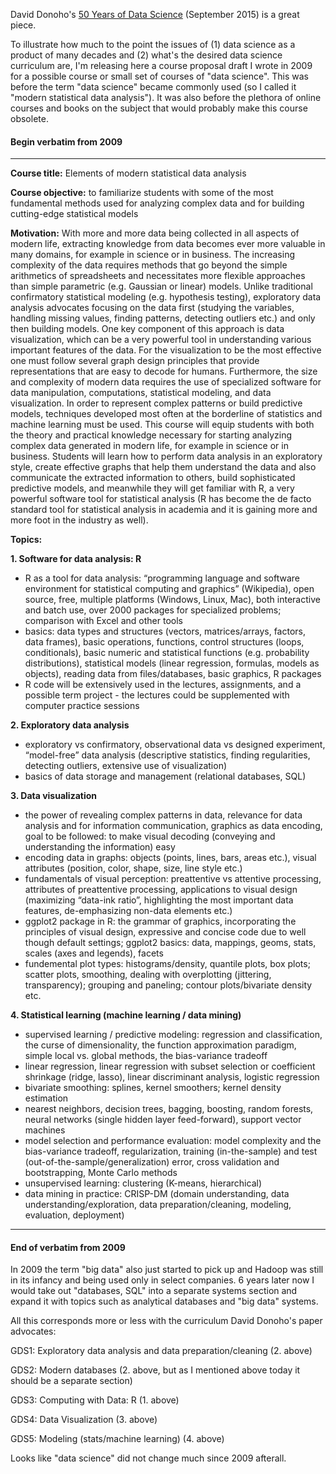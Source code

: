 
David Donoho's [50 Years of Data Science](https://dl.dropboxusercontent.com/u/23421017/50YearsDataScience.pdf) 
(September 2015) is a great piece. 

To illustrate how much to the point the issues of 
(1) data science as a product of many decades and
(2) what's the desired data science curriculum 
are, I'm releasing here a course proposal draft I wrote in 2009 for a possible
course or small set of courses of "data science". This was before the term "data science" became commonly
used (so I called it "modern statistical data analysis"). It was also before the plethora of online 
courses and books on the subject that would probably make this course obsolete.


#### Begin verbatim from 2009

-----------------

**Course title:** Elements of modern statistical data analysis

**Course objective:** to familiarize students with some of the most fundamental methods used for analyzing complex data and for building cutting-edge statistical models

**Motivation:** With more and more data being collected in all aspects of modern life, extracting knowledge from data becomes ever more valuable in many domains, for example in science or in business. The increasing complexity of the data requires methods that go beyond the simple arithmetics of spreadsheets and necessitates more flexible approaches than simple parametric (e.g. Gaussian or linear) models. Unlike traditional confirmatory statistical modeling (e.g. hypothesis testing), exploratory data analysis advocates focusing on the data first (studying the variables, handling missing values, finding patterns, detecting outliers etc.) and only then building models. One key component of this approach is data visualization, which can be a very powerful tool in understanding various important features of the data. For the visualization to be the most effective one must follow several graph design principles that provide representations that are easy to decode for humans. Furthermore, the size and complexity of modern data requires the use of specialized software for data manipulation, computations, statistical modeling, and data visualization. In order to represent complex patterns or build predictive models, techniques developed most often at the borderline of statistics and machine learning must be used. This course will equip students with both the theory and practical knowledge necessary for starting analyzing complex data generated in modern life, for example in science or in business. Students will learn how to perform data analysis in an exploratory style, create effective graphs that help them understand the data and also communicate the extracted information to others, build sophisticated predictive models, and meanwhile they will get familiar with R, a very powerful software tool for statistical analysis (R has become the de facto standard tool for statistical analysis in academia and it is gaining more and more foot in the industry as well).

**Topics:**

**1. Software for data analysis: R**

- R as a tool for data analysis: “programming language and software environment for statistical computing and graphics” (Wikipedia), open source, free, multiple platforms (Windows, Linux, Mac), both interactive and batch use, over 2000 packages for specialized problems; comparison with Excel and other tools
- basics: data types and structures (vectors, matrices/arrays, factors, data frames), basic operations, functions, control structures (loops, conditionals), basic numeric and statistical functions (e.g. probability distributions), statistical models (linear regression, formulas, models as objects), reading data from files/databases, basic graphics, R packages
- R code will be extensively used in the lectures, assignments, and a possible term project - the lectures could be supplemented with computer practice sessions

**2. Exploratory data analysis**

- exploratory vs confirmatory, observational data vs designed experiment, “model-free” data analysis (descriptive statistics, finding regularities, detecting outliers, extensive use of visualization)
- basics of data storage and management (relational databases, SQL)

**3. Data visualization**

- the power of revealing complex patterns in data, relevance for data analysis and for information communication, graphics as data encoding, goal to be followed: to make visual decoding (conveying and understanding the information) easy
- encoding data in graphs: objects (points, lines, bars, areas etc.), visual attributes (position, color, shape, size, line style etc.)
- fundamentals of visual perception: preattentive vs attentive processing, attributes of preattentive processing, applications to visual design (maximizing “data-ink ratio”, highlighting the most important data features, de-emphasizing non-data elements etc.)
- ggplot2 package in R: the grammar of graphics, incorporating the principles of visual design, expressive and concise code due to well though default settings; ggplot2 basics: data, mappings, geoms, stats, scales (axes and legends), facets
- fundemental plot types: histograms/density, quantile plots, box plots; scatter plots, smoothing, dealing with overplotting (jittering, transparency); grouping and paneling; contour plots/bivariate density etc.

**4. Statistical learning (machine learning / data mining)**

- supervised learning / predictive modeling: regression and classification, the curse of dimensionality, the function approximation paradigm, simple local vs. global methods, the bias-variance tradeoff
- linear regression, linear regression with subset selection or coefficient shrinkage (ridge, lasso), linear discriminant analysis, logistic regression
- bivariate smoothing: splines, kernel smoothers; kernel density estimation
- nearest neighbors, decision trees, bagging, boosting, random forests, neural networks (single hidden layer feed-forward), support vector machines
- model selection and performance evaluation: model complexity and the bias-variance tradeoff, regularization, training (in-the-sample) and test (out-of-the-sample/generalization) error, cross validation and bootstrapping, Monte Carlo methods
- unsupervised learning: clustering (K-means, hierarchical)
- data mining in practice: CRISP-DM (domain understanding, data understanding/exploration, data preparation/cleaning, modeling, evaluation, deployment)

-----------------

#### End of verbatim from 2009



In 2009 the term "big data" also just started to pick up and Hadoop was still in its
infancy and being used only in select companies. 6 years later now I would take out 
"databases, SQL" into a separate systems section and expand it with topics such as
analytical databases and "big data" systems.

All this corresponds more or less with the curriculum David Donoho's paper advocates:

GDS1: Exploratory data analysis and data preparation/cleaning (2. above)

GDS2: Modern databases (2. above, but as I mentioned above today it should be a
separate section)

GDS3: Computing with Data: R (1. above)

GDS4: Data Visualization (3. above)

GDS5: Modeling (stats/machine learning) (4. above)

Looks like "data science" did not change much since 2009 afterall.

